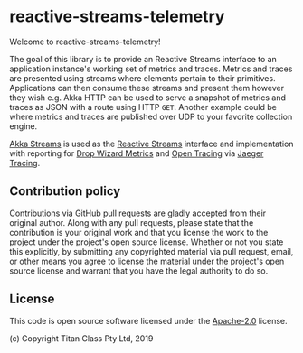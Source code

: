 # reactive-streams-telemetry #

Welcome to reactive-streams-telemetry!

The goal of this library is to provide an Reactive Streams interface to 
an application instance's working set of metrics and traces. Metrics and
traces are presented using streams where elements pertain to their
primitives. Applications can then consume these streams and present them 
however they wish e.g. Akka HTTP can be used to serve a snapshot of metrics and traces as JSON
with a route using HTTP `GET`. Another example could be where metrics and traces are published
over UDP to your favorite collection engine.
 
[Akka Streams](https://doc.akka.io/docs/akka/2.5/stream/)
is used as the [Reactive Streams](http://www.reactive-streams.org/) interface and implementation 
with reporting for [Drop Wizard Metrics](https://metrics.dropwizard.io/4.0.0/) and
[Open Tracing](https://opentracing.io/) via [Jaeger Tracing](https://www.jaegertracing.io/). 

## Contribution policy ##

Contributions via GitHub pull requests are gladly accepted from their original author. Along with
any pull requests, please state that the contribution is your original work and that you license
the work to the project under the project's open source license. Whether or not you state this
explicitly, by submitting any copyrighted material via pull request, email, or other means you
agree to license the material under the project's open source license and warrant that you have the
legal authority to do so.

## License ##

This code is open source software licensed under the
[Apache-2.0](http://www.apache.org/licenses/LICENSE-2.0) license.

(c) Copyright Titan Class Pty Ltd, 2019